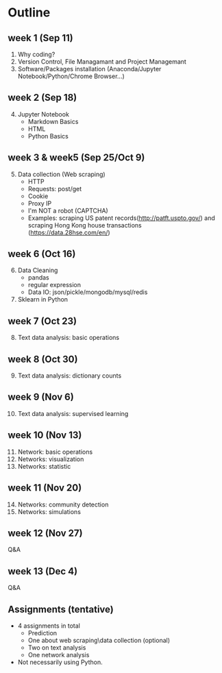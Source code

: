 # Outline

## week 1 (Sep 11)
1. Why coding?
2. Version Control, File Managamant and Project Managemant
3. Software/Packages installation (Anaconda/Jupyter Notebook/Python/Chrome Browser...)


## week 2 (Sep 18)
4. Jupyter Notebook
    * Markdown Basics
    * HTML
    * Python Basics


## week 3 & week5 (Sep 25/Oct 9)
5. Data collection (Web scraping)
    * HTTP
    * Requests: post/get
    * Cookie
    * Proxy IP
    * I'm NOT a robot (CAPTCHA)
    * Examples: scraping US patent records(http://patft.uspto.gov/) and scraping Hong Kong house transactions (https://data.28hse.com/en/)

## week 6 (Oct 16) 
6. Data Cleaning
   * pandas
   * regular expression
   * Data IO: json/pickle/mongodb/mysql/redis
7. Sklearn in Python

## week 7 (Oct 23) 
8. Text data analysis: basic operations

## week 8 (Oct 30)
9. Text data analysis: dictionary counts

## week 9 (Nov 6)
10. Text data analysis: supervised learning

## week 10 (Nov 13)
11. Network: basic operations
12. Networks: visualization
13. Networks: statistic

## week 11 (Nov 20)
14. Networks: community detection
15. Networks: simulations


## week 12 (Nov 27)
Q&A


## week 13 (Dec 4)
Q&A

## Assignments (tentative)
- 4 assignments in total
   - Prediction
   - One about web scraping\data collection (optional) 
   - Two on text analysis
   - One network analysis 
- Not necessarily using Python. 



